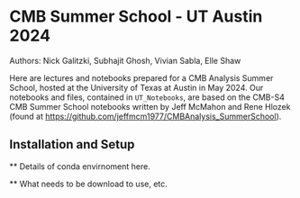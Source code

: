 CMB Summer School - UT Austin 2024
==================================

Authors: Nick Galitzki, Subhajit Ghosh, Vivian Sabla, Elle Shaw

Here are lectures and notebooks prepared for a CMB Analysis Summer School, hosted at the University of Texas at Austin in May 2024. Our notebooks and files, 
contained in `UT_Notebooks`, are based on the CMB-S4 CMB Summer School notebooks written by Jeff McMahon and Rene Hlozek (found at https://github.com/jeffmcm1977/CMBAnalysis_SummerSchool). 

Installation and Setup
----------------------

** Details of conda envirnoment here.

** What needs to be download to use, etc.
